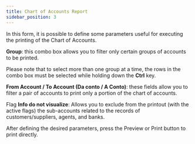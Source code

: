 ```yaml
---
title: Chart of Accounts Report
sidebar_position: 3
---
```


In this form, it is possible to define some parameters useful for executing the printing of the Chart of Accounts.

**Group**: this combo box allows you to filter only certain groups of accounts to be printed.

Please note that to select more than one group at a time, the rows in the combo box must be selected while holding down the **Ctrl** key.

**From Account / To Account (Da conto / A Conto)**: these fields allow you to filter a pair of accounts to print only a portion of the chart of accounts.

Flag **Info do not visualize**: Allows you to exclude from the printout (with the active flags) the sub-accounts related to the records of customers/suppliers, agents, and banks.

After defining the desired parameters, press the Preview or Print button to print directly.